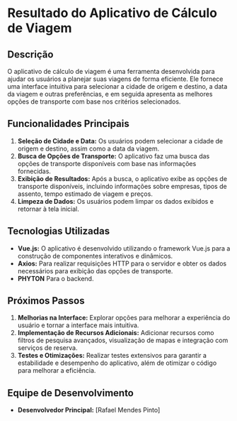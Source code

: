# Resultado do Aplicativo de Cálculo de Viagem

## Descrição
O aplicativo de cálculo de viagem é uma ferramenta desenvolvida para ajudar os usuários a planejar suas viagens de forma eficiente. Ele fornece uma interface intuitiva para selecionar a cidade de origem e destino, a data da viagem e outras preferências, e em seguida apresenta as melhores opções de transporte com base nos critérios selecionados.

## Funcionalidades Principais
1. **Seleção de Cidade e Data:** Os usuários podem selecionar a cidade de origem e destino, assim como a data da viagem.
2. **Busca de Opções de Transporte:** O aplicativo faz uma busca das opções de transporte disponíveis com base nas informações fornecidas.
3. **Exibição de Resultados:** Após a busca, o aplicativo exibe as opções de transporte disponíveis, incluindo informações sobre empresas, tipos de assento, tempo estimado de viagem e preços.
4. **Limpeza de Dados:** Os usuários podem limpar os dados exibidos e retornar à tela inicial.

## Tecnologias Utilizadas
- **Vue.js:** O aplicativo é desenvolvido utilizando o framework Vue.js para a construção de componentes interativos e dinâmicos.
- **Axios:** Para realizar requisições HTTP para o servidor e obter os dados necessários para exibição das opções de transporte.
- **PHYTON** Para o backend.

## Próximos Passos
1. **Melhorias na Interface:** Explorar opções para melhorar a experiência do usuário e tornar a interface mais intuitiva.
2. **Implementação de Recursos Adicionais:** Adicionar recursos como filtros de pesquisa avançados, visualização de mapas e integração com serviços de reserva.
3. **Testes e Otimizações:** Realizar testes extensivos para garantir a estabilidade e desempenho do aplicativo, além de otimizar o código para melhorar a eficiência.

## Equipe de Desenvolvimento
- **Desenvolvedor Principal:** [Rafael Mendes Pinto]

